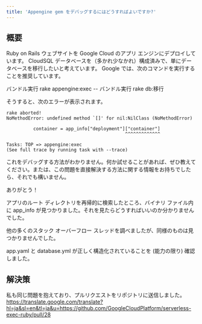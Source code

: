```yaml
---
title: 'Appengine gem をデバッグするにはどうすればよいですか?'
---
```


## 概要
Ruby on Rails ウェブサイトを Google Cloud のアプリ エンジンにデプロイしています。 CloudSQL データベースを（多かれ少なかれ）構成済みで、単にデータベースを移行したいと考えています。 Google では、次のコマンドを実行することを推奨しています。

バンドル実行 rake appengine:exec -- バンドル実行 rake db:移行

そうすると、次のエラーが表示されます。

```
rake aborted!
NoMethodError: undefined method `[]' for nil:NilClass (NoMethodError)

          container = app_info["deployment"]["container"]
                                            ^^^^^^^^^^^^^

Tasks: TOP => appengine:exec
(See full trace by running task with --trace)

```
これをデバッグする方法がわかりません。何か試せることがあれば、ぜひ教えてください。または、この問題を直接解決する方法に関する情報をお持ちでしたら、それでも構いません。

ありがとう！

アプリのルート ディレクトリを再帰的に検索したところ、バイナリ ファイル内に app_info が見つかりました。それを見たらどうすればいいのか分かりませんでした。

他の多くのスタック オーバーフロー スレッドを調べましたが、同様のものは見つかりませんでした。

app.yaml と database.yml が正しく構造化されていることを (能力の限り) 確認しました。

## 解決策
私も同じ問題を抱えており、プルリクエストをリポジトリに送信しました。
https://translate.google.com/translate?hl=ja&sl=en&tl=ja&u=https://github.com/GoogleCloudPlatform/serverless-exec-ruby/pull/28

